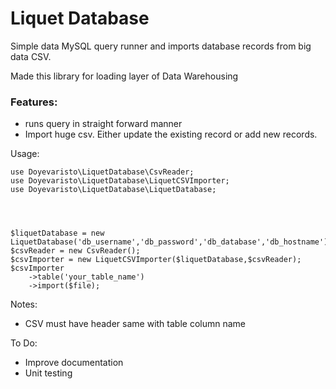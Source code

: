 # Liquet Database
Simple data MySQL query runner and imports database records from big data CSV. 

Made this library for loading layer of Data Warehousing

### Features:
- runs query in straight forward manner
- Import huge csv. Either update the existing record or add new records. 

Usage: 

~~~~
use Doyevaristo\LiquetDatabase\CsvReader;
use Doyevaristo\LiquetDatabase\LiquetCSVImporter;
use Doyevaristo\LiquetDatabase\LiquetDatabase;




$liquetDatabase = new LiquetDatabase('db_username','db_password','db_database','db_hostname');
$csvReader = new CsvReader();
$csvImporter = new LiquetCSVImporter($liquetDatabase,$csvReader);
$csvImporter
    ->table('your_table_name')
    ->import($file);
~~~~


Notes:
- CSV must have header same with table column name

To Do:
- Improve documentation
- Unit testing

